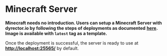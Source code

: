 # Minecraft Server

**Minecraft needs no introduction. Users can setup a Minecraft Server with dyrector.io by following the steps of deployments as documented** [**here**](../../tutorials/deploy-your-product.md)**. Image is available with `latest` tag as a template.**

Once the deployment is successful, the server is ready to use at [**http://localhost:25565/**](http://localhost:25565/) by default.
